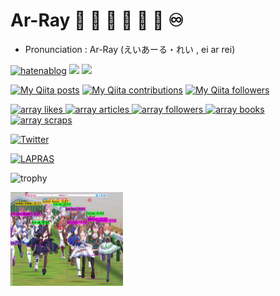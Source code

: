 # Ar-Ray 🌟 🐢 🐧 🍓 🐋 🦈 ♾️

- Pronunciation : Ar-Ray (えいあーる・れい , ei ar rei)

<!-- ![](https://komarev.com/ghpvc/?username=Ar-Ray-code) -->

[![hatenablog](https://img.shields.io/badge/hatenablog-%E3%81%88%E3%81%84%E3%81%82%E3%83%BC%E3%82%8B%E3%82%8C%E3%81%84%E3%81%AE%E6%8A%80%E8%A1%93%E6%97%A5%E8%A8%98-blueviolet)](https://ar-ray.hatenablog.com)
[![](https://img.shields.io/badge/GitHub.io-%E3%81%BB%E3%83%BC%E3%82%80%E3%81%BA%E3%83%BC%E3%81%98-critical)](https://ar-ray-code.github.io)
[![](https://img.shields.io/badge/%E6%8A%80%E8%82%B2%E5%B1%95-2021-ffd700)](https://talent.supporterz.jp/geekten/2021/)

[![My Qiita posts](https://qiita-badge.apiapi.app/s/Ar-Ray/posts.svg)](http://qiita.com/Ar-Ray)
[![My Qiita contributions](https://qiita-badge.apiapi.app/s/Ar-Ray/contributions.svg)](http://qiita.com/Ar-Ray)
[![My Qiita followers](https://qiita-badge.apiapi.app/s/Ar-Ray/followers.svg)](http://qiita.com/Ar-Ray)

<!-- Like のバッジ -->
<a href="https://zenn.dev/array">
  <img src="https://zenn.badge.nikaera.com/s/array/likes?style=plastic" alt="array likes" />
</a>
<!-- Articles のバッジ -->
<a href="https://zenn.dev/array/articles">
  <img src="https://zenn.badge.nikaera.com/s/array/articles?style=plastic" alt="array articles" />
</a>
<!-- Followers のバッジ -->
<a href="https://zenn.dev/array/followers">
  <img src="https://zenn.badge.nikaera.com/s/array/followers?style=plastic" alt="array followers" />
</a>
<!-- Books のバッジ -->
<a href="https://zenn.dev/array/books">
 <img src="https://zenn.badge.nikaera.com/s/array/books?style=plastic" alt="array books" />
</a>
<!-- Scraps のバッジ -->
<a href="https://zenn.dev/array/scraps">
  <img src="https://zenn.badge.nikaera.com/s/array/scraps?style=plastic" alt="array scraps" />
</a>

[![Twitter](https://img.shields.io/twitter/follow/Ray255Ar?label=Followers%20%40Ray255Ar&style=social)](https://twitter.com/Ray255Ar)

[![LAPRAS](https://img.shields.io/badge/LAPRAS-Ar--Ray-9cf)](https://lapras.com/public/QZU7PYJ)

<!-- ![metrics](https://metrics.lecoq.io/Ar-Ray-code?template=classic&config.timezone=Asia%2FTokyo) -->

![trophy](https://github-profile-trophy.vercel.app/?username=Ar-Ray-code&theme=onedark)

<!-- - Japanese Blog:exclamation::point_right: https://ar-ray.hatenablog.com/
- Twitter:exclamation::point_right: https://twitter.com/Ray255Ar
- Qiita (Japanese): https://qiita.com/Ar-Ray
- Zenn (Japanese): https://zenn.dev/array -->

<!-- ## Projects
- [Darknet_ros_fp16](https://github.com/Ar-Ray-code/darknet_ros_fp16)🔥
  - [English Wiki](https://github.com/Ar-Ray-code/darknet_ros_fp16/wiki/Darknet_ros_FP16-Report-(1.3x-faster)-%F0%9F%94%A5)
  - [Japanese Wiki (Zenn)](https://zenn.dev/array/articles/4c82fc8382e62d)
- [Motpy-ROS](https://github.com/Ar-Ray-code/motpy_ros)
  - [Qiita](https://qiita.com/Ar-Ray/items/4d68c8d958796bf8f4de)
- [rclshark](https://github.com/Ar-Ray-code/rclshark)🦈
  - [Zenn](https://zenn.dev/array/articles/9fd8cb5941bb94)

- Tutorials (In preparation) 🐢
  - [ROS1:C++](https://github.com/Ar-Ray-code/roscpp_tutorial)
  , [ROS1:Python](https://github.com/Ar-Ray-code/rospy_tutorial)
  , [ROS2:C++](https://github.com/Ar-Ray-code/rclcpp_tutorial)
  , [ROS2:Python](https://github.com/Ar-Ray-code/rclpy_tutorial) -->

<!--a href="https://github.com/anuraghazra/github-readme-stats">
  <img align="left" src="https://github-readme-stats.vercel.app/api?username=Ar-Ray-code&count_private=true&show_icons=true&theme=highcontrast" />
</a>
<a href="https://github.com/anuraghazra/github-readme-stats">
  <img align="left" src="https://github-readme-stats.vercel.app/api/top-langs/?username=Ar-Ray-code&theme=highcontrast" />
</a-->

<img src="images/umamusume-detect.jpg" alt="umamusume-detect" style="zoom:25%;" />	
